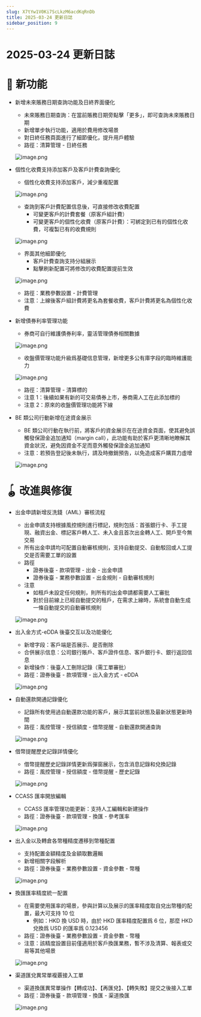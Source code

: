 ```yaml
---
slug: X7tYw1V0Ki7ScLkzM6acdKqRnDb
title: 2025-03-24 更新日誌
sidebar_position: 9
---
```



# 2025-03-24 更新日誌


# 🎉 新功能

- 新增未來賬務日期查詢功能及日終界面優化
    - 未來賬務日期查詢：在當前賬務日期旁點擊「更多」，即可查詢未來賬務日期
    - 新增單步執行功能，適用於費用修改場景
    - 對日終任務頁面進行了細節優化，提升用戶體驗
    - 路徑：清算管理 - 日終任務

    ![image.png](/assets/cf87f692b29e8e2006f62bfc2a4bd083.png)

- 個性化收費支持添加客戶及客戶計費查詢優化
    - 個性化收費支持添加客戶，減少重複配置

    ![image.png](/assets/0e5c232ea30f3ec805a41a34ce6388ae.png)

    - 查詢到客戶計費配置信息後，可直接修改收費配置
        - 可變更客戶的計費套餐（原客戶組計費）
        - 可變更客戶的個性化收費（原客戶計費）：可綁定到已有的個性化收費，可複製已有的收費規則

    ![image.png](/assets/48ed6cf9a15dd55347c7685683d7951c.png)

    - 界面其他細節優化
        - 客戶計費查詢支持分組展示
        - 點擊刷新配置可將修改的收費配置提前生效

    ![image.png](/assets/91970b24b5cb45c2a1f62370479a9d4e.png)

    - 路徑：業務參數設置 - 計費管理
    - 注意：上線後客戶組計費將更名為套餐收費，客戶計費將更名為個性化收費
- 新增債券利率管理功能
    - 券商可自行維護債券利率，靈活管理債券相關數據

    ![image.png](/assets/abd433301675c05b40016b125dfde3a9.png)

    - 收盤價管理功能升級爲基礎信息管理，新增更多公有庫字段的臨時維護能力

    ![image.png](/assets/e377a41046ef9d0cec90b16e2d8891e0.png)

    - 路徑：清算管理 - 清算標的
    - 注意 1：後續如果有新的可交易債券上市，券商需人工在此添加標的
    - 注意 2：原來的收盤價管理功能將下線
- BE 類公司行動新增在途資金展示
    - BE 類公司行動在執行前，將客戶的資金展示在在途資金頁面，使其避免誤觸發保證金追加通知（margin call），此功能有助於客戶更清晰地瞭解其資金狀況，避免因資金不足而意外觸發保證金追加通知
    - 注意：若預告登記後未執行，請及時撤銷預告，以免造成客戶購買力虛增

    ![image.png](/assets/4e0116407791268c6584ce7f7d2d3d38.png)


# 🪀 改進與修復

- 出金申請新增反洗錢（AML）審核流程
    - 出金申請支持根據風控規則進行標記，規則包括：首張銀行卡、手工提現、融資出金、標記客戶轉人工、未入金且首次出金轉人工、開戶至今無交易
    - 所有出金申請均可配置自動審核規則，支持自動提交、自動駁回或人工提交是否需要工單的設置
    - 路徑
        - 證券後臺 - 款項管理 - 出金 - 出金申請
        - 證券後臺 - 業務參數設置 - 出金規則 - 自動審核規則
    - 注意
        - 如租戶未設定任何規則，則所有的出金申請都需要人工審批
        - 對於目前線上已經自動提交的租戶，在需求上線時，系統會自動生成一條自動提交的自動審核規則

    ![image.png](/assets/0ea8150bdd15c344ab8e3ba518e7c71f.png)

- 出入金方式-eDDA 後臺交互以及功能優化
    - 新增字段：客戶端是否展示、是否刪除
    - 合併展示信息：公司銀行賬戶、客戶證件信息、客戶銀行卡、銀行返回信息
    - 新增操作：後臺人工刪除記錄（需工單審批）
    - 路徑：證券後臺 - 款項管理 - 出入金方式 - eDDA

    ![image.png](/assets/4e892bdb2ab8f74b72aeab452d93753a.png)

- 自動還款開通記錄優化
    - 記錄所有使用過自動還款功能的客戶，展示其當前狀態及最新狀態更新時間
    - 路徑：風控管理 - 授信額度 - 借幣提醒 - 自動還款開通查詢

    ![image.png](/assets/3216b2bbce00816c6efbfa1023954e52.png)

- 借幣提醒歷史記錄詳情優化
    - 借幣提醒歷史記錄詳情更新爲彈窗展示，包含消息記錄和兌換記錄
    - 路徑：風控管理 - 授信額度 - 借幣提醒 - 歷史記錄

    ![image.png](/assets/1a370a3651022b448df62b758e95883f.png)

- CCASS 匯率開放編輯
    - CCASS 匯率管理功能更新：支持人工編輯和新建操作
    - 路徑：證券後臺 - 款項管理 - 換匯 - 參考匯率

    ![image.png](/assets/ea88eeb8048c03a09846e2844a130c7d.png)

- 出入金以及轉倉各幣種精度遷移到幣種配置
    - 支持配置金額精度及金額取數邏輯
    - 新增相關字段解析
    - 路徑：證券後臺 - 業務參數設置 - 資金參數 - 幣種

    ![image.png](/assets/3e458e7c1e053aabfa0222e43a12aaea.png)

- 換匯匯率精度統一配置
    - 在需要使用匯率的場景，參與計算以及展示的匯率精度取自兌出幣種的配置，最大可支持 10 位
        - 例如：HKD 換 USD 時，由於 HKD 匯率精度配置爲 6 位，那麼 HKD 兌換爲 USD 的匯率爲 0.123456
    - 路徑：證券後臺 - 業務參數設置 - 資金參數 - 幣種
    - 注意：該精度設置目前僅適用於客戶換匯業務，暫不涉及清算、報表或交易等其他場景

    ![image.png](/assets/32fc9271080305e9081c8000aafb9b27.png)

- 渠道匯兌異常單複覈接入工單
    - 渠道換匯異常單操作【轉成功】、【再匯兌】、【轉失敗】提交之後接入工單
    - 路徑：證券後臺 - 款項管理 - 換匯 - 渠道換匯

    ![image.png](/assets/5ace8043f84116b852a499eb93ffcd94.png)


